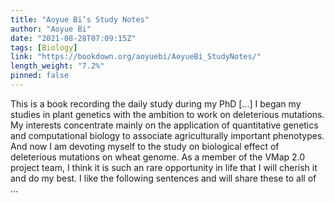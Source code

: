 ```yaml
---
title: "Aoyue Bi’s Study Notes"
author: "Aoyue Bi"
date: "2021-08-28T07:09:15Z"
tags: [Biology]
link: "https://bookdown.org/aoyuebi/AoyueBi_StudyNotes/"
length_weight: "7.2%"
pinned: false
---
```


This is a book recording the daily study during my PhD [...] I began my studies in plant genetics with the ambition to work on deleterious mutations. My interests concentrate mainly on the application of quantitative genetics and computational biology to associate agriculturally important phenotypes. And now I am devoting myself to the study on biological effect of deleterious mutations on wheat genome. As a member of the VMap 2.0 project team, I think it is such an rare opportunity in life that I will cherish it and do my best. I like the following sentences and will share these to all of ...
